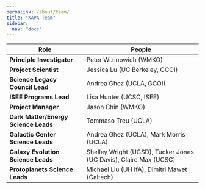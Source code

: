 ```yaml
---
permalink: /about/team/
title: "KAPA Team"
sidebar:
  nav: "docs"
---
```


| Role | People |
|----------- | ------------------ |
| **Principle Investigator** | Peter Wizinowich (WMKO) | 
| **Project Scientist** | Jessica Lu (UC Berkeley, GCOI) |
| **Science Legacy Council Lead** | Andrea Ghez (UCLA, GCOI) |
| **ISEE Programs Lead** | Lisa Hunter (UCSC, ISEE)  |
| **Project Manager** | Jason Chin (WMKO)  |
| **Dark Matter/Energy Science Leads** | Tommaso Treu (UCLA)  |
| **Galactic Center Science Leads** | Andrea Ghez (UCLA), Mark Morris (UCLA)  |
| **Galaxy Evolution Science Leads** | Shelley Wright (UCSD), Tucker Jones (UC Davis), Claire Max (UCSC) |
| **Protoplanets Science Leads** | Michael Liu (UH IfA), Dimitri Mawet (Caltech)  |


